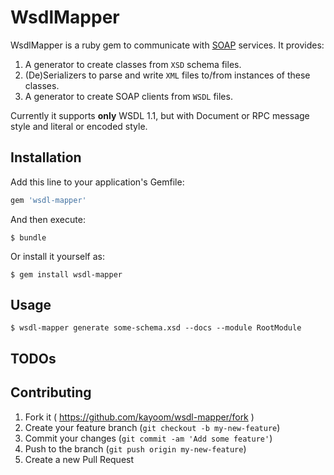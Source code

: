 # WsdlMapper

WsdlMapper is a ruby gem to communicate with [SOAP](https://en.wikipedia.org/wiki/SOAP) services.
It provides:

1. A generator to create classes from `XSD` schema files.
2. (De)Serializers to parse and write `XML` files to/from instances of these classes.
3. A generator to create SOAP clients from `WSDL` files.

Currently it supports **only** WSDL 1.1, but with Document or RPC message style and literal or encoded style.

## Installation

Add this line to your application's Gemfile:

```ruby
gem 'wsdl-mapper'
```

And then execute:

    $ bundle

Or install it yourself as:

    $ gem install wsdl-mapper

## Usage

    $ wsdl-mapper generate some-schema.xsd --docs --module RootModule
    
## TODOs


## Contributing

1. Fork it ( https://github.com/kayoom/wsdl-mapper/fork )
2. Create your feature branch (`git checkout -b my-new-feature`)
3. Commit your changes (`git commit -am 'Add some feature'`)
4. Push to the branch (`git push origin my-new-feature`)
5. Create a new Pull Request
